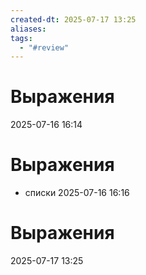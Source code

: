 ```yaml
---
created-dt: 2025-07-17 13:25
aliases: 
tags:
  - "#review"
---
```

# Выражения
2025-07-16 16:14

# Выражения
 - списки
2025-07-16 16:16


# Выражения
2025-07-17 13:25

